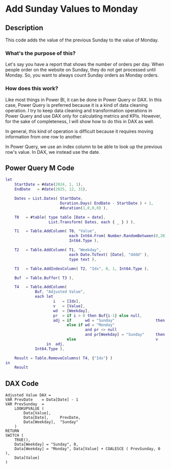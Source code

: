 ---
---

# Add Sunday Values to Monday
## Description
This code adds the value of the previous Sunday to the value of Monday.

### What's the purpose of this?

Let's say you have a report that shows the number of orders per day. When people order on the website on Sunday, they do not get processed until Monday. So, you want to always count Sunday orders as Monday orders.

### How does this work?

Like most things in Power BI, it can be done in Power Query or DAX. In this case, Power Query is preferred because it is a kind of data cleaning operation. I try to keep data cleaning and transformation operations in Power Query and use DAX only for calculating metrics and KPIs. However, for the sake of completeness, I will show how to do this in DAX as well.

In general, this kind of operation is difficult because it requires moving information from one row to another.

In Power Query, we use an index column to be able to look up the previous row's value. In DAX, we instead use the date.

## Power Query M Code
```m
let
    StartDate = #date(2024, 1, 1),
    EndDate   = #date(2025, 12, 31),

    Dates = List.Dates( StartDate,
                        Duration.Days( EndDate - StartDate ) + 1,
                        #duration(1,0,0,0) ),

    T0   = #table( type table [Date = date],
                   List.Transform( Dates, each { _ } ) ),

    T1   = Table.AddColumn( T0, "Value",
                            each Int64.From( Number.RandomBetween(0,20) ),
                            Int64.Type ),

    T2   = Table.AddColumn( T1, "Weekday",
                            each Date.ToText( [Date], "dddd" ),
                            type text ),

    T3   = Table.AddIndexColumn( T2, "Idx", 0, 1, Int64.Type ),

    Buf  = Table.Buffer( T3 ),

    T4   = Table.AddColumn(
             Buf, "Adjusted Value",
             each let
                     i   = [Idx],
                     v   = [Value],
                     wd  = [Weekday],
                     pr  = if i > 0 then Buf{i-1} else null,
                     adj = if      wd = "Sunday"                  then 0
                           else if wd = "Monday"
                                   and pr <> null
                                   and pr[Weekday] = "Sunday"     then v + pr[Value]
                           else                                   v
                  in  adj,
             Int64.Type ),

    Result = Table.RemoveColumns( T4, {"Idx"} )
in
    Result
```

## DAX Code
```DAX
Adjusted Value DAX =
VAR PrevDate    = Data[Date] - 1
VAR PrevSunday  =
    LOOKUPVALUE (
        Data[Value],
        Data[Date],     PrevDate,
        Data[Weekday],  "Sunday"
    )
RETURN
SWITCH (
    TRUE(),
    Data[Weekday] = "Sunday", 0,
    Data[Weekday] = "Monday", Data[Value] + COALESCE ( PrevSunday, 0 ),
    Data[Value]
)
```
